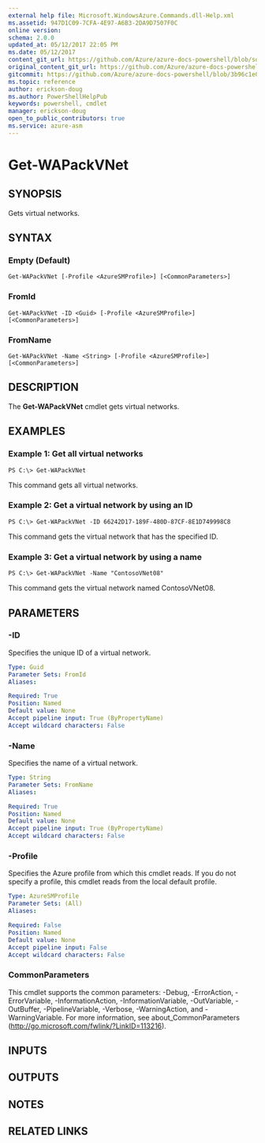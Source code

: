 ```yaml
---
external help file: Microsoft.WindowsAzure.Commands.dll-Help.xml
ms.assetid: 947D1C09-7CFA-4E97-A6B3-2DA9D7507F0C
online version:
schema: 2.0.0
updated_at: 05/12/2017 22:05 PM
ms.date: 05/12/2017
content_git_url: https://github.com/Azure/azure-docs-powershell/blob/sdw-version-test/azureps-cmdlets-docs/ServiceManagement/Azure/v4.0.0/Get-WAPackVNet.md
original_content_git_url: https://github.com/Azure/azure-docs-powershell/blob/sdw-version-test/azureps-cmdlets-docs/ServiceManagement/Azure/v4.0.0/Get-WAPackVNet.md
gitcommit: https://github.com/Azure/azure-docs-powershell/blob/3b96c1e0b28fc56dfbf6de55728d5478e0d02def
ms.topic: reference
author: erickson-doug
ms.author: PowerShellHelpPub
keywords: powershell, cmdlet
manager: erickson-doug
open_to_public_contributors: true
ms.service: azure-asm
---
```


# Get-WAPackVNet

## SYNOPSIS
Gets virtual networks.

## SYNTAX

### Empty (Default)
```
Get-WAPackVNet [-Profile <AzureSMProfile>] [<CommonParameters>]
```

### FromId
```
Get-WAPackVNet -ID <Guid> [-Profile <AzureSMProfile>] [<CommonParameters>]
```

### FromName
```
Get-WAPackVNet -Name <String> [-Profile <AzureSMProfile>] [<CommonParameters>]
```

## DESCRIPTION
The **Get-WAPackVNet** cmdlet gets virtual networks.

## EXAMPLES

### Example 1: Get all virtual networks
```
PS C:\> Get-WAPackVNet
```

This command gets all virtual networks.

### Example 2: Get a virtual network by using an ID
```
PS C:\> Get-WAPackVNet -ID 66242D17-189F-480D-87CF-8E1D749998C8
```

This command gets the virtual network that has the specified ID.

### Example 3: Get a virtual network by using a name
```
PS C:\> Get-WAPackVNet -Name "ContosoVNet08"
```

This command gets the virtual network named ContosoVNet08.

## PARAMETERS

### -ID
Specifies the unique ID of a virtual network.

```yaml
Type: Guid
Parameter Sets: FromId
Aliases: 

Required: True
Position: Named
Default value: None
Accept pipeline input: True (ByPropertyName)
Accept wildcard characters: False
```

### -Name
Specifies the name of a virtual network.

```yaml
Type: String
Parameter Sets: FromName
Aliases: 

Required: True
Position: Named
Default value: None
Accept pipeline input: True (ByPropertyName)
Accept wildcard characters: False
```

### -Profile
Specifies the Azure profile from which this cmdlet reads.
If you do not specify a profile, this cmdlet reads from the local default profile.

```yaml
Type: AzureSMProfile
Parameter Sets: (All)
Aliases: 

Required: False
Position: Named
Default value: None
Accept pipeline input: False
Accept wildcard characters: False
```

### CommonParameters
This cmdlet supports the common parameters: -Debug, -ErrorAction, -ErrorVariable, -InformationAction, -InformationVariable, -OutVariable, -OutBuffer, -PipelineVariable, -Verbose, -WarningAction, and -WarningVariable. For more information, see about_CommonParameters (http://go.microsoft.com/fwlink/?LinkID=113216).

## INPUTS

## OUTPUTS

## NOTES

## RELATED LINKS

